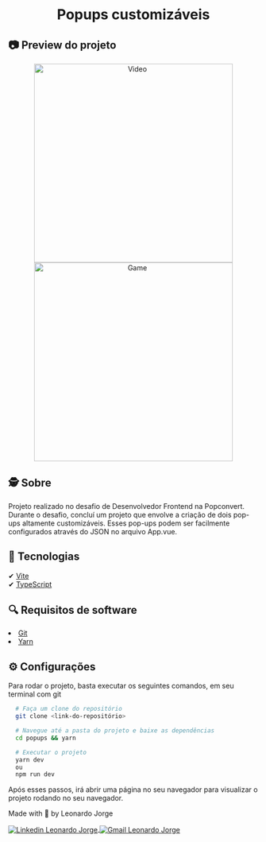 <h1 align="center">
  Popups customizáveis
</h1>

## 📷 Preview do projeto

<div align="center">
  <img width="400" alt="Video" src="https://github.com/LeonardoJorge4/popups/assets/69438854/eb32e444-dce7-44c7-894b-5a1c37cc4e93" />
  <img width="400" alt="Game" src="https://github.com/LeonardoJorge4/popups/assets/69438854/0c3c66f1-a5c5-4286-b2ed-3e323c7e4568" />
</div>

## 🕵️ Sobre

Projeto realizado no desafio de Desenvolvedor Frontend na Popconvert. Durante o desafio, concluí um projeto que envolve a criação de dois pop-ups altamente customizáveis. Esses pop-ups podem ser facilmente configurados através do JSON no arquivo App.vue.

## 🚀 Tecnologias

✔ [Vite](https://vitejs.dev/)
<br />
✔ [TypeScript](https://www.typescriptlang.org/)

## 🔍 Requisitos de software

<li><a href="https://git-scm.com">Git</a></li>
<li><a href="https://yarnpkg.com/">Yarn</a></li>

## ⚙ Configurações

Para rodar o projeto, basta executar os seguintes comandos, em seu terminal com git

```bash
  # Faça um clone do repositório
  git clone <link-do-repositório>

  # Navegue até a pasta do projeto e baixe as dependências
  cd popups && yarn

  # Executar o projeto
  yarn dev
  ou
  npm run dev
```

Após esses passos, irá abrir uma página no seu navegador para visualizar o projeto rodando no seu navegador.
<br/>

<p>Made with 💜 by Leonardo Jorge<p>
<p>
  <a href="https://www.linkedin.com/in/leonardo-c-jorge/" target="_blank">
    <img align="center" src="https://img.shields.io/badge/LinkedIn-%230077B5?style=for-the-badge&logo=linkedin&logoColor=white" alt="Linkedin Leonardo Jorge" />
  </a>
  <a href="mailto:leonardoti4437@gmail.com" target="_blank">
    <img align="center" src="https://img.shields.io/badge/Gmail-FF0000?style=for-the-badge&logo=gmail&logoColor=white" alt="Gmail Leonardo Jorge" />
  </a>
</p>
